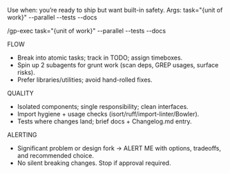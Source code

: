 
Use when: you’re ready to ship but want built-in safety.
Args: task="{unit of work}" --parallel --tests --docs

/gp-exec task="{unit of work}" --parallel --tests --docs

FLOW
- Break into atomic tasks; track in TODO; assign timeboxes.
- Spin up 2 subagents for grunt work (scan deps, GREP usages, surface risks).
- Prefer libraries/utilities; avoid hand-rolled fixes.

QUALITY
- Isolated components; single responsibility; clean interfaces.
- Import hygiene + usage checks (isort/ruff/import-linter/Bowler).
- Tests where changes land; brief docs + Changelog.md entry.

ALERTING
- Significant problem or design fork → ALERT ME with options, tradeoffs, and recommended choice.
- No silent breaking changes. Stop if approval required.